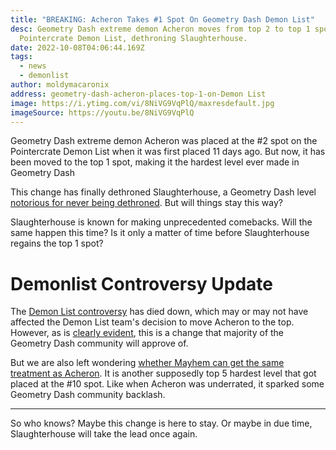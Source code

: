 ```yaml
---
title: "BREAKING: Acheron Takes #1 Spot On Geometry Dash Demon List"
desc: Geometry Dash extreme demon Acheron moves from top 2 to top 1 spot on the
  Pointercrate Demon List, dethroning Slaughterhouse.
date: 2022-10-08T04:06:44.169Z
tags:
  - news
  - demonlist
author: moldymacaronix
address: geometry-dash-acheron-places-top-1-on-Demon List
image: https://i.ytimg.com/vi/8NiVG9VqPlQ/maxresdefault.jpg
imageSource: https://youtu.be/8NiVG9VqPlQ
---
```

Geometry Dash extreme demon Acheron was placed at the #2 spot on the Pointercrate Demon List when it was first placed 11 days ago. But now, it has been moved to the top 1 spot, making it the hardest level ever made in Geometry Dash

This change has finally dethroned Slaughterhouse, a Geometry Dash level [notorious for never being dethroned](/posts/geometry-dash-slaughterhouse-top-1/). But will things stay this way?

Slaughterhouse is known for making unprecedented comebacks. Will the same happen this time? Is it only a matter of time before Slaughterhouse regains the top 1 spot?

# Demonlist Controversy Update

The [Demon List controversy](/posts/geometry-dash-the-problem-with-the-demonlist/) has died down, which may or may not have affected the Demon List team's decision to move Acheron to the top. However, as is [clearly evident](</geometry-dash-acheron-places-top-2-on-demonlist/>), this is a change that majority of the Geometry Dash community will approve of.

But we are also left wondering [whether Mayhem can get the same treatment as Acheron](/posts/geometry-dash-mayhem-places-top-10-in-demonlist/). It is another supposedly top 5 hardest level that got placed at the #10 spot. Like when Acheron was underrated, it sparked some Geometry Dash community backlash.

---

So who knows? Maybe this change is here to stay. Or maybe in due time, Slaughterhouse will take the lead once again.
